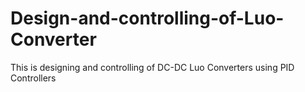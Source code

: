 # Design-and-controlling-of-Luo-Converter
This is designing and controlling of DC-DC Luo Converters using PID Controllers
